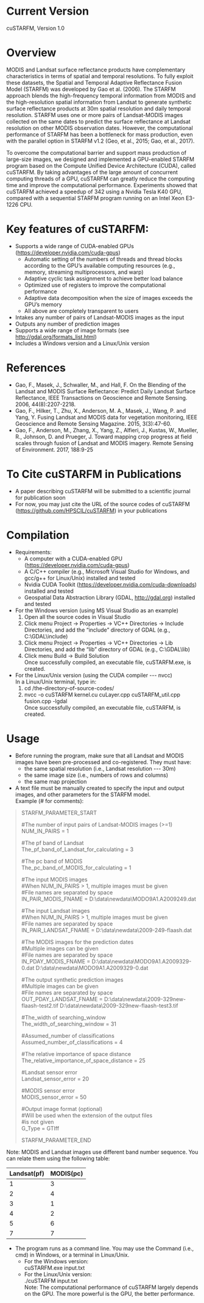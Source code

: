 Current Version
========
cuSTARFM, Version 1.0

Overview
========
MODIS and Landsat surface reflectance products have complementary characteristics in terms of spatial and temporal resolutions. To fully exploit these datasets, the Spatial and Temporal Adaptive Reflectance Fusion Model (STARFM) was developed by Gao et al. (2006). The STARFM approach blends the high-frequency temporal information from MODIS and the high-resolution spatial information from Landsat to generate synthetic surface reflectance products at 30m spatial resolution and daily temporal resolution. STARFM uses one or more pairs of Landsat-MODIS images collected on the same dates to predict the surface reflectance at Landsat resolution on other MODIS observation dates. However, the computational performance of STARFM has been a bottleneck for mass production, even with the parallel option in STARFM v1.2 (Geo, et al., 2015; Gao, et al., 2017). 

To overcome the computational barrier and support mass production of large-size images, we designed and implemented a GPU-enabled STARFM program based on the Compute Unified Device Architecture (CUDA), called cuSTARFM. By taking advantages of the large amount of concurrent computing threads of a GPU, cuSTARFM can greatly reduce the computing time and improve the computational performance. Experiments showed that cuSTARFM achieved a speedup of 342 using a Nvidia Tesla K40 GPU, compared with a sequential STARFM program running on an Intel Xeon E3-1226 CPU. 

Key features of cuSTARFM:
========
+ Supports a wide range of CUDA-enabled GPUs (https://developer.nvidia.com/cuda-gpus)  
  - Automatic setting of the numbers of threads and thread blocks according to the GPU’s available computing resources (e.g., memory, streaming multiprocessors, and warp)  
  - Adaptive cyclic task assignment to achieve better load balance
  - Optimized use of registers to improve the computational performance
  - Adaptive data decomposition when the size of images exceeds the GPU’s memory  
  -	All above are completely transparent to users
+	Intakes any number of pairs of Landsat-MODIS images as the input
+ Outputs any number of prediction images
+ Supports a wide range of image formats (see http://gdal.org/formats_list.html)
+ Includes a Windows version and a Linux/Unix version

References
========
+ Gao, F., Masek, J., Schwaller, M., and Hall, F. On the Blending of the Landsat and MODIS Surface Reflectance: Predict Daily Landsat Surface Reflectance, IEEE Transactions on Geoscience and Remote Sensing. 2006, 44(8):2207-2218.
+ Gao, F., Hilker, T., Zhu, X., Anderson, M. A., Masek, J., Wang, P. and Yang, Y. Fusing Landsat and MODIS data for vegetation monitoring, IEEE Geoscience and Remote Sensing Magazine. 2015, 3(3):47-60. 
+ Gao, F., Anderson, M., Zhang, X., Yang, Z., Alfieri, J., Kustas, W., Mueller, R., Johnson, D. and Prueger, J. Toward mapping crop progress at field scales through fusion of Landsat and MODIS imagery. Remote Sensing of Environment. 2017, 188:9-25

To Cite cuSTARFM in Publications
========
+ A paper describing cuSTARFM will be submitted to a scientific journal for publication soon
+	For now, you may just cite the URL of the source codes of cuSTARFM (https://github.com/HPSCIL/cuSTARFM) in your publications

Compilation
========
+ Requirements:
  -	A computer with a CUDA-enabled GPU (https://developer.nvidia.com/cuda-gpus)
  -	A C/C++ compiler (e.g., Microsoft Visual Studio for Windows, and gcc/g++ for Linux/Unix) installed and tested
  -	Nvidia CUDA Toolkit (https://developer.nvidia.com/cuda-downloads) installed and tested
  -	Geospatial Data Abstraction Library (GDAL, http://gdal.org) installed and tested
+ For the Windows version (using MS Visual Studio as an example)
  1. Open all the source codes in Visual Studio
  2. Click menu Project -> Properties -> VC++ Directories -> Include Directories, and add the “include” directory of GDAL (e.g., C:\GDAL\include\)
  3. Click menu Project -> Properties -> VC++ Directories -> Lib Directories, and add the “lib” directory of GDAL (e.g., C:\GDAL\lib\)
  4. Click menu Build -> Build Solution  
  Once successfully compiled, an executable file, cuSTARFM.exe, is created.
+ For the Linux/Unix version (using the CUDA compiler --- nvcc)  
In a Linux/Unix terminal, type in: 
  1. cd /the-directory-of-source-codes/
  2. nvcc -o cuSTARFM kernel.cu cuLayer.cpp cuSTARFM_util.cpp fusion.cpp -lgdal  
  Once successfully compiled, an executable file, cuSTARFM, is created.
  
Usage 
========
+ Before running the program, make sure that all Landsat and MODIS images have been pre-processed and co-registered. They must have:
  - the same spatial resolution (i.e., Landsat resolution --- 30m)
  - the same image size (i.e., numbers of rows and columns)
  - the same map projection
+ A text file must be manually created to specify the input and output images, and other parameters for the STARFM model.  
Example (# for comments):

> STARFM_PARAMETER_START
>
> #The number of input pairs of Landsat-MODIS images (>=1)  
>   NUM_IN_PAIRS = 1
>
> #The pf band of Landsat  
>   The_pf_band_of_Landsat_for_calculating = 3
>
> #The pc band of MODIS  
>   The_pc_band_of_MODIS_for_calculating = 1
>
> #The input MODIS images     
> #When NUM_IN_PAIRS > 1, multiple images must be given  
> #File names are separated by space  
>   IN_PAIR_MODIS_FNAME = D:\data\newdata\MODO9A1.A2009249.dat
>
> #The input Landsat images    
> #When NUM_IN_PAIRS > 1, multiple images must be given    
> #File names are separated by space    
>   IN_PAIR_LANDSAT_FNAME = D:\data\newdata\2009-249-flaash.dat
>
> #The MODIS images for the prediction dates  
> #Multiple images can be given  
> #File names are separated by space  
>   IN_PDAY_MODIS_FNAME = D:\data\newdata\MODO9A1.A2009329-0.dat D:\data\newdata\MODO9A1.A2009329-0.dat
>
> #The output synthetic prediction images  
> #Multiple images can be given  
> #File names are separated by space  
>   OUT_PDAY_LANDSAT_FNAME = D:\data\newdata\2009-329new-flaash-test2.tif D:\data\newdata\2009-329new-flaash-test3.tif
>
> #The_width of searching_window  
>   The_width_of_searching_window = 31
>
> #Assumed_number of classifications  
>   Assumed_number_of_classifications = 4
>
> #The relative importance of space distance   
>   The_relative_importance_of_space_distance = 25
>
> #Landsat sensor error   
>   Landsat_sensor_error = 20
>
> #MODIS sensor error  
>  MODIS_sensor_error = 50
>
> #Output image format (optional)    
> #Will be used when the extension of the output files    
> #is not given    
>   G_Type = GTIff
>
> STARFM_PARAMETER_END

Note: MODIS and Landsat images use different band number sequence. You can relate them using the following table:  

Landsat(pf) | 	MODIS(pc)  
----------|----------
   1      |   	         3  
   2      |            	 4  
   3      |  	           1  
   4      | 	           2  
   5      |              6  
   7      |              7  

+ The program runs as a command line. You may use the Command (i.e., cmd) in Windows, or a terminal in Linux/Unix. 
   - For the Windows version:    
   cuSTARFM.exe input.txt 
   - For the Linux/Unix version:   
   ./cuSTARFM input.txt  
  Note: The computational performance of cuSTARFM largely depends on the GPU. The more powerful is the GPU, the better performance. 

